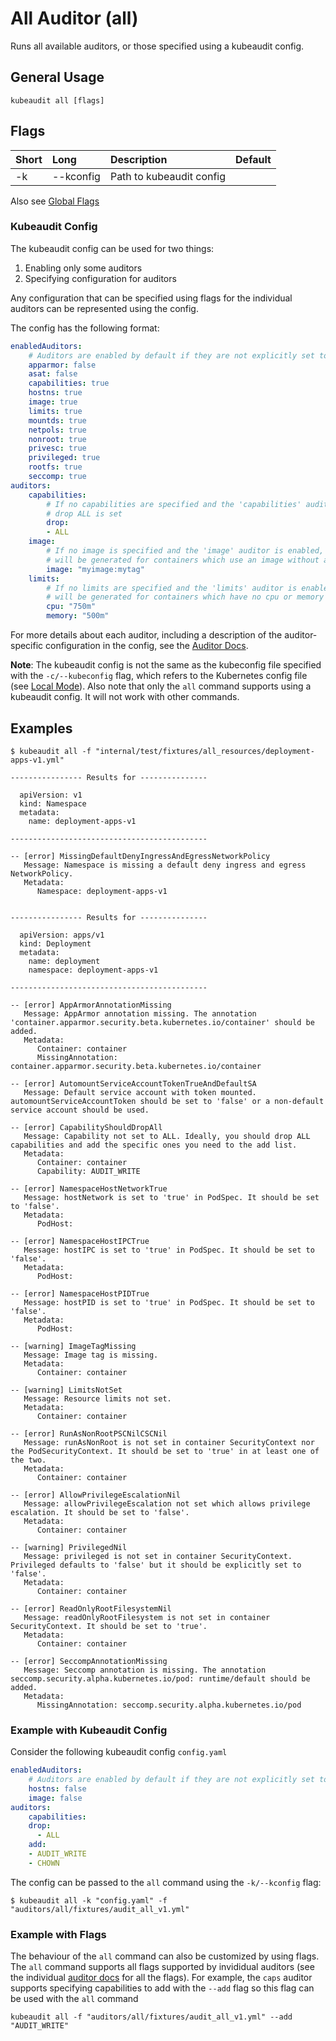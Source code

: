 # All Auditor (all)

Runs all available auditors, or those specified using a kubeaudit config.

## General Usage

```
kubeaudit all [flags]
```

## Flags

| Short   | Long       | Description                               | Default                                  |
| :------ | :--------- | :---------------------------------------- | :--------------------------------------- |
| -k      | --kconfig  | Path to kubeaudit config                  |                                          |

Also see [Global Flags](/README.md#global-flags)

### Kubeaudit Config

The kubeaudit config can be used for two things:
1. Enabling only some auditors
1. Specifying configuration for auditors

Any configuration that can be specified using flags for the individual auditors can be represented using the config.

The config has the following format:

```yaml
enabledAuditors:
    # Auditors are enabled by default if they are not explicitly set to "false"
    apparmor: false
    asat: false
    capabilities: true
    hostns: true
    image: true
    limits: true
    mountds: true
    netpols: true
    nonroot: true
    privesc: true
    privileged: true
    rootfs: true
    seccomp: true
auditors:
    capabilities:
        # If no capabilities are specified and the 'capabilities' auditor is enabled,
        # drop ALL is set
        drop: 
        - ALL
    image:
        # If no image is specified and the 'image' auditor is enabled, WARN results
        # will be generated for containers which use an image without a tag
        image: "myimage:mytag"
    limits:
        # If no limits are specified and the 'limits' auditor is enabled, WARN results
        # will be generated for containers which have no cpu or memory limits specified
        cpu: "750m"
        memory: "500m"
```

For more details about each auditor, including a description of the auditor-specific configuration in the config, see the [Auditor Docs](/README.md#auditors).

**Note**: The kubeaudit config is not the same as the kubeconfig file specified with the `-c/--kubeconfig` flag, which refers to the Kubernetes config file (see [Local Mode](/README.md#local-mode)). Also note that only the `all` command supports using a kubeaudit config. It will not work with other commands.

## Examples

```
$ kubeaudit all -f "internal/test/fixtures/all_resources/deployment-apps-v1.yml"

---------------- Results for ---------------

  apiVersion: v1
  kind: Namespace
  metadata:
    name: deployment-apps-v1

--------------------------------------------

-- [error] MissingDefaultDenyIngressAndEgressNetworkPolicy
   Message: Namespace is missing a default deny ingress and egress NetworkPolicy.
   Metadata:
      Namespace: deployment-apps-v1


---------------- Results for ---------------

  apiVersion: apps/v1
  kind: Deployment
  metadata:
    name: deployment
    namespace: deployment-apps-v1

--------------------------------------------

-- [error] AppArmorAnnotationMissing
   Message: AppArmor annotation missing. The annotation 'container.apparmor.security.beta.kubernetes.io/container' should be added.
   Metadata:
      Container: container
      MissingAnnotation: container.apparmor.security.beta.kubernetes.io/container

-- [error] AutomountServiceAccountTokenTrueAndDefaultSA
   Message: Default service account with token mounted. automountServiceAccountToken should be set to 'false' or a non-default service account should be used.

-- [error] CapabilityShouldDropAll
   Message: Capability not set to ALL. Ideally, you should drop ALL capabilities and add the specific ones you need to the add list.
   Metadata:
      Container: container
      Capability: AUDIT_WRITE

-- [error] NamespaceHostNetworkTrue
   Message: hostNetwork is set to 'true' in PodSpec. It should be set to 'false'.
   Metadata:
      PodHost:

-- [error] NamespaceHostIPCTrue
   Message: hostIPC is set to 'true' in PodSpec. It should be set to 'false'.
   Metadata:
      PodHost:

-- [error] NamespaceHostPIDTrue
   Message: hostPID is set to 'true' in PodSpec. It should be set to 'false'.
   Metadata:
      PodHost:

-- [warning] ImageTagMissing
   Message: Image tag is missing.
   Metadata:
      Container: container

-- [warning] LimitsNotSet
   Message: Resource limits not set.
   Metadata:
      Container: container

-- [error] RunAsNonRootPSCNilCSCNil
   Message: runAsNonRoot is not set in container SecurityContext nor the PodSecurityContext. It should be set to 'true' in at least one of the two.
   Metadata:
      Container: container

-- [error] AllowPrivilegeEscalationNil
   Message: allowPrivilegeEscalation not set which allows privilege escalation. It should be set to 'false'.
   Metadata:
      Container: container

-- [warning] PrivilegedNil
   Message: privileged is not set in container SecurityContext. Privileged defaults to 'false' but it should be explicitly set to 'false'.
   Metadata:
      Container: container

-- [error] ReadOnlyRootFilesystemNil
   Message: readOnlyRootFilesystem is not set in container SecurityContext. It should be set to 'true'.
   Metadata:
      Container: container

-- [error] SeccompAnnotationMissing
   Message: Seccomp annotation is missing. The annotation seccomp.security.alpha.kubernetes.io/pod: runtime/default should be added.
   Metadata:
      MissingAnnotation: seccomp.security.alpha.kubernetes.io/pod
```

### Example with Kubeaudit Config

Consider the following kubeaudit config `config.yaml`
```yaml
enabledAuditors:
    # Auditors are enabled by default if they are not explicitly set to "false"
    hostns: false
    image: false
auditors:
    capabilities:
    drop:
      - ALL
    add: 
    - AUDIT_WRITE
    - CHOWN
```

The config can be passed to the `all` command using the `-k/--kconfig` flag:
```
$ kubeaudit all -k "config.yaml" -f "auditors/all/fixtures/audit_all_v1.yml"
```

### Example with Flags

The behaviour of the `all` command can also be customized by using flags. The `all` command supports all flags supported by invididual auditors (see the individual [auditor docs](/README.md#auditors) for all the flags). For example, the `caps` auditor supports specifying capabilities to add with the `--add` flag so this flag can be used with the `all` command

```
kubeaudit all -f "auditors/all/fixtures/audit_all_v1.yml" --add "AUDIT_WRITE"
```
